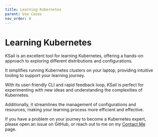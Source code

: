 ```yaml
---
title: Learning Kubernetes
parent: Use Cases
nav_order: 0
---
```


# Learning Kubernetes

KSail is an excellent tool for learning Kubernetes, offering a hands-on approach to exploring different distributions and configurations.

It simplifies running Kubernetes clusters on your laptop, providing intuitive tooling to support your learning journey.

With its user-friendly CLI and rapid feedback loop, KSail is perfect for experimenting with new ideas and understanding the complexities of Kubernetes.

Additionally, it streamlines the management of configurations and resources, making your learning process more efficient and effective.

If you have a problem on your journey to become a Kubernetes expert, please open an issue on GitHub, or reach out to me on my [Contact Me](https://devantler.tech/contact/) page.
